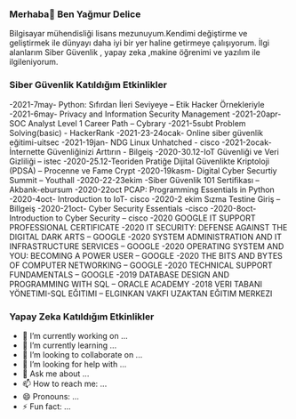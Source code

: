 ### Merhaba👋 Ben Yağmur Delice

Bilgisayar mühendisliği lisans mezunuyum.Kendimi değiştirme ve geliştirmek ile  dünyayı daha iyi bir yer haline getirmeye çalışıyorum. İlgi alanlarım Siber Güvenlik , yapay zeka ,makine öğrenimi ve yazılım ile ilgileniyorum. 

<h3>Siber Güvenlik Katıldığım Etkinlikler</h3>

-2021-7may- Python: Sıfırdan İleri Seviyeye – Etik Hacker Örnekleriyle
-2021-6may- Privacy and Information Security Management
-2021-20apr-SOC Analyst Level 1 Career Path – Cybrary
-2021-5subt Problem Solving(basic) - HackerRank
-2021-23-24ocak- Online siber güvenlik eğitimi-uitsec
-2021-19jan- NDG Linux Unhatched - cisco
-2021-2ocak-İnternette Güvenliğinizi Arttırın - Bilgeiş
-2020-30.12-IoT Güvenliği ve Veri Gizliliği – istec
-2020-25.12-Teoriden Pratiğe Dijital Güvenlikte Kriptoloji (PDSA) – Procenne ve Fame Crypt
-2020-19kasm- Digital Cyber Securtiy Summit – Youthall
-2020-22-23ekim -Siber Güvenlik 101 Sertifikası – Akbank-ebursum
-2020-22oct PCAP: Programming Essentials in Python
-2020-4oct- Introduction to IoT- cisco
-2020-2 ekim Sızma Testine Giriş – Billgeiş
-2020-21oct- Cyber Security Essentials -cisco
-2020-8oct- Introduction to Cyber Security – cisco
-2020 GOOGLE IT SUPPORT PROFESSIONAL CERTIFICATE 
-2020 IT SECURITY: DEFENSE AGAINST THE DIGITAL DARK ARTS – GOOGLE 
-2020 SYSTEM ADMINISTRATION AND IT INFRASTRUCTURE SERVICES – GOOGLE 
-2020 OPERATING SYSTEM AND YOU: BECOMING A POWER USER – GOOGLE 
-2020 THE BITS AND BYTES OF COMPUTER NETWORKING – GOOGLE 
-2020 TECHNICAL SUPPORT FUNDAMENTALS – GOOGLE 
-2019 DATABASE DESIGN AND PROGRAMMING WITH SQL – ORACLE ACADEMY
-2018 VERI TABANI YÖNETIMI-SQL EĞITIMI – ELGINKAN VAKFI UZAKTAN EĞITIM MERKEZI
 









<h3>Yapay Zeka Katıldığım Etkinlikler</h3>


- 🔭 I’m currently working on ...
- 🌱 I’m currently learning ...
- 👯 I’m looking to collaborate on ...
- 🤔 I’m looking for help with ...
- 💬 Ask me about ...
- 📫 How to reach me: ...
- 😄 Pronouns: ...
- ⚡ Fun fact: ...

